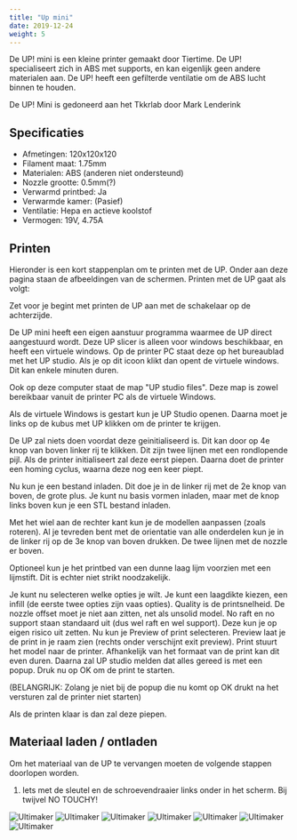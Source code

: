 ```yaml
---
title: "Up mini"
date: 2019-12-24
weight: 5
---
```


De UP! mini is een kleine printer gemaakt door Tiertime. De UP! specialiseert zich in ABS met supports, en kan eigenlijk geen andere materialen aan. De UP! heeft een gefilterde ventilatie om de ABS lucht binnen te houden.

De UP! Mini is gedoneerd aan het Tkkrlab door Mark Lenderink
 

## Specificaties
 * Afmetingen: 120x120x120
 * Filament maat: 1.75mm
 * Materialen: ABS (anderen niet ondersteund)
 * Nozzle grootte: 0.5mm(?)
 * Verwarmd printbed: Ja
 * Verwarmde kamer: (Pasief) 
 * Ventilatie: Hepa en actieve koolstof
 * Vermogen: 19V, 4.75A

## Printen

Hieronder is een kort stappenplan om te printen met de UP. Onder aan deze pagina staan de afbeeldingen van de schermen. Printen met de UP gaat als volgt:

Zet voor je begint met printen de UP aan met de schakelaar op de achterzijde.

De UP mini heeft een eigen aanstuur programma waarmee de UP direct aangestuurd wordt. Deze UP slicer is alleen voor windows beschikbaar, en heeft een virtuele windows. Op de printer PC staat deze op het bureaublad met het UP studio. Als je op dit icoon klikt dan opent de virtuele windows. Dit kan enkele minuten duren.

Ook op deze computer staat de map "UP studio files". Deze map is zowel bereikbaar vanuit de printer PC als de virtuele Windows. 

Als de virtuele Windows is gestart kun je UP Studio openen. Daarna moet je links op de kubus met UP klikken om de printer te krijgen.

De UP zal niets doen voordat deze geinitialiseerd is. Dit kan door op 4e knop van boven linker rij te klikken. Dit zijn twee lijnen met een rondlopende pijl. Als de printer initialiseert zal deze eerst piepen. Daarna doet de printer een homing cyclus, waarna deze nog een keer piept.

Nu kun je een bestand inladen. Dit doe je in de linker rij met de 2e knop van boven, de grote plus. Je kunt nu basis vormen inladen, maar met de knop links boven kun je een STL bestand inladen.

Met het wiel aan de rechter kant kun je de modellen aanpassen (zoals roteren). Al je tevreden bent met de orientatie van alle onderdelen kun je in de linker rij op de 3e knop van boven drukken. De twee lijnen met de nozzle er boven. 

Optioneel kun je het printbed van een dunne laag lijm voorzien met een lijmstift. Dit is echter niet strikt noodzakelijk.

Je kunt nu selecteren welke opties je wilt. Je kunt een laagdikte kiezen, een infill (de eerste twee opties zijn vaas opties). Quality is de printsnelheid. De nozzle offset moet je niet aan zitten, net als unsolid model. No raft en no support staan standaard uit (dus wel raft en wel support). Deze kun je op eigen risico uit zetten. Nu kun je Preview of print selecteren. Preview laat je de print in je raam zien (rechts onder verschijnt exit preview). Print stuurt het model naar de printer. Afhankelijk van het formaat van de print kan dit even duren. Daarna zal UP studio melden dat alles gereed is met een popup. Druk nu op OK om de print te starten.

(BELANGRIJK: Zolang je niet bij de popup die nu komt op OK drukt na het versturen zal de printer niet starten) 

Als de printen klaar is dan zal deze piepen.

## Materiaal laden / ontladen

Om het materiaal van de UP te vervangen moeten de volgende stappen doorlopen worden.

 1. Iets met de sleutel en de schroevendraaier links onder in het scherm. Bij twijvel NO TOUCHY!
 
 
 ![Ultimaker](/images/UP_start_studio.png)
 ![Ultimaker](/images/UP_common_folder.png)
 ![Ultimaker](/images/UP_start_screen.png)
 ![Ultimaker](/images/UP_printer_screen.png)
 ![Ultimaker](/images/UP_open_file.png)
 ![Ultimaker](/images/UP_print_settings.png)
 ![Ultimaker](/images/UP_popup.png)
